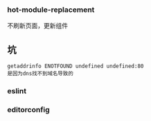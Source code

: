 ### hot-module-replacement

不刷新页面，更新组件


## 坑
```
getaddrinfo ENOTFOUND undefined undefined:80
是因为dns找不到域名导致的
```

### eslint

### editorconfig

